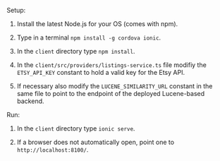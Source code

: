 Setup:
1. Install the latest Node.js for your OS (comes with npm).

2. Type in a terminal `npm install -g cordova ionic`.

3. In the `client` directory type `npm install`.

4. In the `client/src/providers/listings-service.ts` file modifiy the `ETSY_API_KEY` constant to hold a valid key for the Etsy API.

5. If necessary also modify the `LUCENE_SIMILARITY_URL` constant in the same file to point to the endpoint of the deployed Lucene-based backend.




Run:
1. In the `client` directory type `ionic serve`.

2. If a browser does not automatically open, point one to `http://localhost:8100/`.